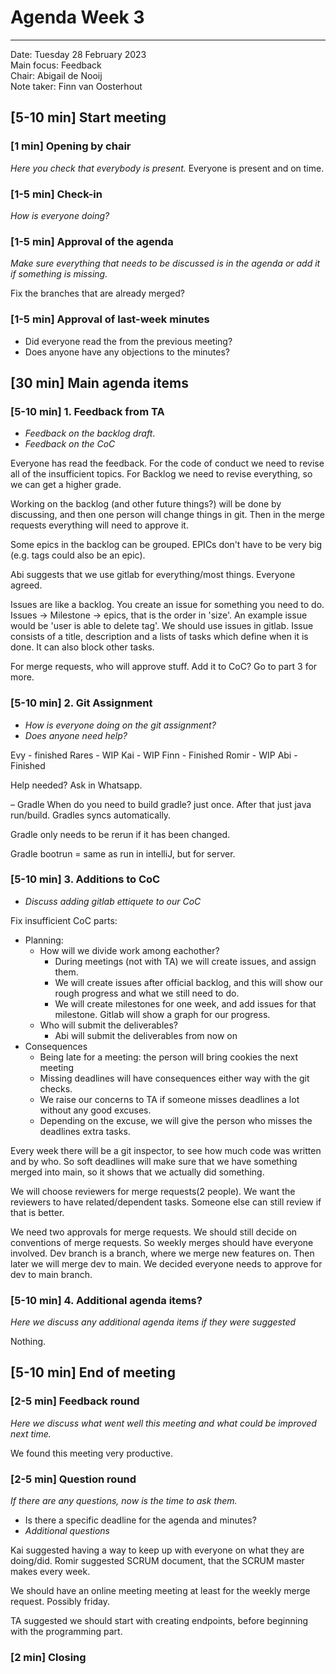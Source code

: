 # Agenda Week 3

---

Date:           Tuesday 28 February 2023  
Main focus:     Feedback  
Chair:          Abigail de Nooij  
Note taker:     Finn van Oosterhout

## [5-10 min] Start meeting

### [1 min] Opening by chair
*Here you check that everybody is present.*
Everyone is present and on time.

### [1-5 min] Check-in
*How is everyone doing?*

### [1-5 min] Approval of the agenda
*Make sure everything that needs to be discussed is in the agenda or add it if something is missing.*

Fix the branches that are already merged?

### [1-5 min] Approval of last-week minutes
- Did everyone read the from the previous meeting?
- Does anyone have any objections to the minutes?

## [30 min] Main agenda items

### [5-10 min] 1. Feedback from TA
- *Feedback on the backlog draft*. 
- *Feedback on the CoC*

Everyone has read the feedback.
For the code of conduct we need to revise all of the insufficient topics. 
For Backlog we need to revise everything, so we can get a higher grade. 

Working on the backlog (and other future things?) will be done by discussing, and then one person will change things in git. Then in the merge requests everything will need to approve it.

Some epics in the backlog can be grouped. 
EPICs don't have to be very big (e.g. tags could also be an epic).

Abi suggests that we use gitlab for everything/most things. Everyone agreed.

Issues are like a backlog. You create an issue for something you need to do. 
Issues → Milestone → epics, that is the order in 'size'.
An example issue would be 'user is able to delete tag'.
We should use issues in gitlab.
Issue consists of a title, description and a lists of tasks which define when it is done. It can also block other tasks.

For merge requests, who will approve stuff. Add it to CoC? Go to part 3 for more.


### [5-10 min] 2. Git Assignment
- *How is everyone doing on the git assignment?*  
- *Does anyone need help?*

Evy - finished
Rares - WIP
Kai - WIP
Finn - Finished
Romir - WIP
Abi - Finished

Help needed? Ask in Whatsapp.

–
Gradle
When do you need to build gradle? just once. After that just java run/build. Gradles syncs automatically.

Gradle only needs to be rerun if it has been changed. 

Gradle bootrun = same as run in intelliJ, but for server.

### [5-10 min] 3. Additions to CoC
- *Discuss adding gitlab ettiquete to our CoC*

Fix insufficient CoC parts:
- Planning:
    - How will we divide work among eachother?
        - During meetings (not with TA) we will create issues, and assign them.
        - We will create issues after official backlog, and this will show our rough progress and what we still need to do.
        - We will create milestones for one week, and add issues for that milestone. Gitlab will show a graph for our progress.
    -  Who will submit the deliverables?
        -  Abi will submit the deliverables from now on
-  Consequences
    -  Being late for a meeting: the person will bring cookies the next meeting
    -  Missing deadlines will have consequences either way with the git checks. 
    -  We raise our concerns to TA if someone misses deadlines a lot without any good excuses.
    -  Depending on the excuse, we will give the person who misses the deadlines extra tasks. 

Every week there will be a git inspector, to see how much code was written and by who. So soft deadlines will make sure that we have something merged into main, so it shows that we actually did something. 

We will choose reviewers for merge requests(2 people). We want the reviewers to have related/dependent tasks. Someone else can still review if that is better. 

We need two approvals for merge requests. We should still decide on conventions of merge requests. So weekly merges should have everyone involved. 
Dev branch is a branch, where we merge new features on. Then later we will merge dev to main.
We decided everyone needs to approve for dev to main branch.



### [5-10 min] 4. Additional agenda items?
*Here we discuss any additional agenda items if they were suggested*

Nothing.


## [5-10 min] End of meeting

### [2-5 min] Feedback round
*Here we discuss what went well this meeting and what could be improved next time.*

We found this meeting very productive.

### [2-5 min] Question round
*If there are any questions, now is the time to ask them.*  
  - Is there a specific deadline for the agenda and minutes?  
  - *Additional questions*

Kai suggested having a way to keep up with everyone on what they are doing/did. Romir suggested SCRUM document, that the SCRUM master makes every week. 

We should have an online meeting meeting at least for the weekly merge request. Possibly friday. 

TA suggested we should start with creating endpoints, before beginning with the programming part. 

### [2 min] Closing
